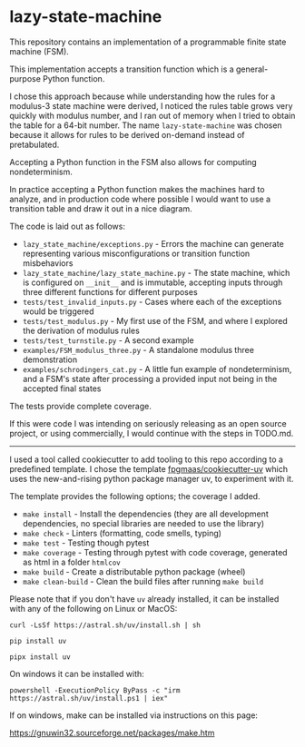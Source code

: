 # lazy-state-machine

This repository contains an implementation of a programmable finite state machine (FSM).

This implementation accepts a transition function which is a general-purpose Python function.

I chose this approach because while understanding how the rules for a modulus-3 state machine were derived,
I noticed the rules table grows very quickly with modulus number, and I ran out of
memory when I tried to obtain the table for a 64-bit number. The name `lazy-state-machine`
was chosen because it allows for rules to be derived on-demand instead of pretabulated.

Accepting a Python function in the FSM also allows for computing nondeterminism.

In practice accepting a Python function makes the machines hard to analyze,
and in production code where possible I would want to use a transition table
and draw it out in a nice diagram.

The code is laid out as follows:

* `lazy_state_machine/exceptions.py` - Errors the machine can generate representing various misconfigurations or transition function misbehaviors
* `lazy_state_machine/lazy_state_machine.py` - The state machine, which is configured on `__init__` and is immutable, accepting inputs through three different functions for different purposes
* `tests/test_invalid_inputs.py` - Cases where each of the exceptions would be triggered
* `tests/test_modulus.py` - My first use of the FSM, and where I explored the derivation of modulus rules
* `tests/test_turnstile.py` - A second example
* `examples/FSM_modulus_three.py` - A standalone modulus three demonstration
* `examples/schrodingers_cat.py` - A little fun example of nondeterminism, and a FSM's state after processing a provided input not being in the accepted final states

The tests provide complete coverage.

If this were code I was intending on seriously releasing as an open source project, or using commercially, I would continue with the steps in TODO.md.

---

I used a tool called cookiecutter to add tooling to this repo according to a predefined template.
I chose the template [fpgmaas/cookiecutter-uv](https://github.com/fpgmaas/cookiecutter-uv) which
uses the new-and-rising python package manager uv, to experiment with it.

The template provides the following options; the coverage I added.

* `make install` - Install the dependencies (they are all development dependencies, no special libraries are needed to use the library)
* `make check` - Linters (formatting, code smells, typing)
* `make test` - Testing though pytest
* `make coverage` - Testing through pytest with code coverage, generated as html in a folder `htmlcov`
* `make build` - Create a distributable python package (wheel)
* `make clean-build` - Clean the build files after running `make build`

Please note that if you don't have `uv` already installed, it can be installed with any of the following on Linux or MacOS:

`curl -LsSf https://astral.sh/uv/install.sh | sh`

`pip install uv`

`pipx install uv`

On windows it can be installed with:

`powershell -ExecutionPolicy ByPass -c "irm https://astral.sh/uv/install.ps1 | iex"`

If on windows, make can be installed via instructions on this page:

https://gnuwin32.sourceforge.net/packages/make.htm

